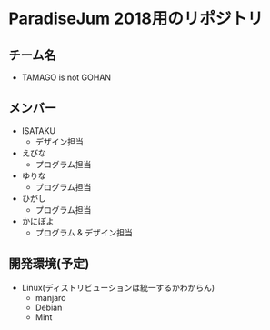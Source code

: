 # ParadiseJum 2018用のリポジトリ

## チーム名
* TAMAGO is not GOHAN

## メンバー
* ISATAKU
  * デザイン担当
* えびな
  * プログラム担当
* ゆりな
  * プログラム担当
* ひがし
  * プログラム担当
* かにぽよ
  * プログラム & デザイン担当

## 開発環境(予定)
* Linux(ディストリビューションは統一するかわからん)
  * manjaro
  * Debian
  * Mint
